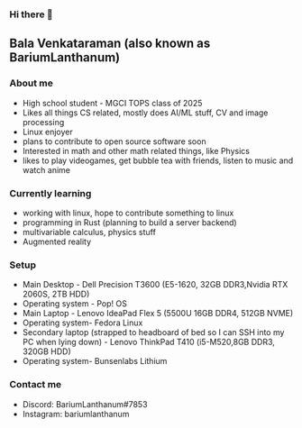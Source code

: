 ### Hi there 👋

<!--
**balavenkataraman123/balavenkataraman123** is a ✨ _special_ ✨ repository because its `README.md` (this file) appears on your GitHub profile.
-->

## Bala Venkataraman (also known as BariumLanthanum)

### About me
- High school student - MGCI TOPS class of 2025
- Likes all things CS related, mostly does AI/ML stuff, CV and image processing 
- Linux enjoyer
- plans to contribute to open source software soon
- Interested in math and other math related things, like Physics
- likes to play videogames, get bubble tea with friends, listen to music and watch anime

### Currently learning
- working with linux, hope to contribute something to linux
- programming in Rust (planning to build a server backend)
- multivariable calculus, physics stuff
- Augmented reality

### Setup
- Main Desktop - Dell Precision T3600 (E5-1620, 32GB DDR3,Nvidia RTX 2060S, 2TB HDD)
- Operating system - Pop! OS
- Main Laptop - Lenovo IdeaPad Flex 5 (5500U 16GB DDR4, 512GB NVME)
- Operating system- Fedora Linux
- Secondary laptop (strapped to headboard of bed so I can SSH into my PC when lying down) - Lenovo ThinkPad T410 (i5-M520,8GB DDR3, 320GB HDD) 
- Operating system- Bunsenlabs Lithium

### Contact me
- Discord: BariumLanthanum#7853
- Instagram: bariumlanthanum





  
